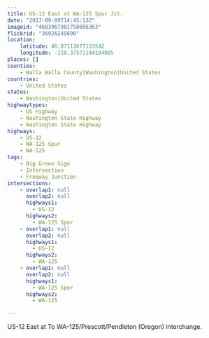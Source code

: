 ```yaml
---
title: US-12 East at WA-125 Spur Jct.
date: "2017-09-09T14:45:13Z"
imageid: "4683967981758606363"
flickrid: "36926245690"
location:
    latitude: 46.07111677133542
    longitude: -118.37571144104005
places: []
counties:
    - Walla Walla County|Washington|United States
countries:
    - United States
states:
    - Washington|United States
highwaytypes:
    - US Highway
    - Washington State Highway
    - Washington State Highway
highways:
    - US-12
    - WA-125 Spur
    - WA-125
tags:
    - Big Green Sign
    - Intersection
    - Freeway Junction
intersections:
    - overlap1: null
      overlap2: null
      highways1:
        - US-12
      highways2:
        - WA-125 Spur
    - overlap1: null
      overlap2: null
      highways1:
        - US-12
      highways2:
        - WA-125
    - overlap1: null
      overlap2: null
      highways1:
        - WA-125 Spur
      highways2:
        - WA-125

---
```

US-12 East at To WA-125/Prescott/Pendleton (Oregon) interchange.
